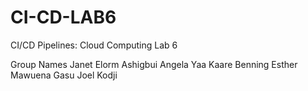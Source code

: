 # CI-CD-LAB6
CI/CD Pipelines: Cloud Computing Lab 6

Group Names
Janet Elorm Ashigbui
Angela Yaa Kaare Benning
Esther Mawuena Gasu
Joel Kodji

